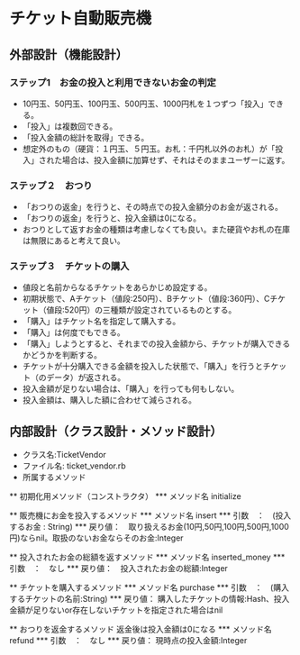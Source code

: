 # チケット自動販売機

## 外部設計（機能設計）

### ステップ1　お金の投入と利用できないお金の判定
* 10円玉、50円玉、100円玉、500円玉、1000円札を１つずつ「投入」できる。
* 「投入」は複数回できる。
* 「投入金額の総計を取得」できる。
* 想定外のもの（硬貨：１円玉、５円玉。お札：千円札以外のお札）が「投入」された場合は、投入金額に加算せず、それはそのままユーザーに返す。

### ステップ２　おつり

* 「おつりの返金」を行うと、その時点での投入金額分のお金が返される。
* 「おつりの返金」を行うと、投入金額は0になる。
* おつりとして返すお金の種類は考慮しなくても良い。また硬貨やお札の在庫は無限にあると考えて良い。


### ステップ３　チケットの購入

* 値段と名前からなるチケットをあらかじめ設定する。
* 初期状態で、Aチケット（値段:250円）、Bチケット（値段:360円）、Cチケット（値段:520円）の三種類が設定されているものとする。
* 「購入」はチケット名を指定して購入する。
* 「購入」は何度でもできる。
* 「購入」しようとすると、それまでの投入金額から、チケットが購入できるかどうかを判断する。
* チケットが十分購入できる金額を投入した状態で、「購入」を行うとチケット（のデータ）が返される。
* 投入金額が足りない場合は、「購入」を行っても何もしない。
* 投入金額は、購入した額に合わせて減らされる。


## 内部設計（クラス設計・メソッド設計）

* クラス名:TicketVendor
* ファイル名: ticket_vendor.rb
* 所属するメソッド

** 初期化用メソッド（コンストラクタ）
*** メソッド名 initialize

** 販売機にお金を投入するメソッド
*** メソッド名 insert
*** 引数　：　(投入するお金 : String)
*** 戻り値：　取り扱えるお金(10円,50円,100円,500円,1000円)ならnil。取扱のないお金ならそのお金:Integer

** 投入されたお金の総額を返すメソッド
*** メソッド名 inserted_money
*** 引数　：　なし
*** 戻り値：　投入されたお金の総額:Integer

** チケットを購入するメソッド
*** メソッド名 purchase
*** 引数　：　(購入するチケットの名前:String)
*** 戻り値：  購入したチケットの情報:Hash、投入金額が足りないor存在しないチケットを指定された場合はnil

** おつりを返金するメソッド 返金後は投入金額は0になる
*** メソッド名 refund
*** 引数　：　なし
*** 戻り値：  現時点の投入金額:Integer
